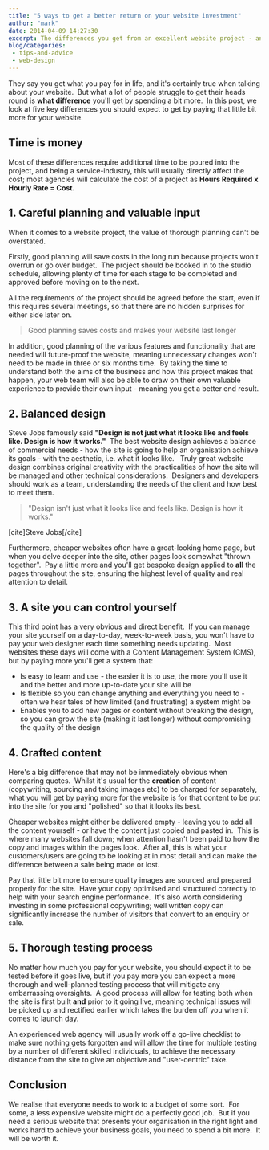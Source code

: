 ```yaml
---
title: "5 ways to get a better return on your website investment"
author: "mark"
date: 2014-04-09 14:27:30
excerpt: The differences you get from an excellent website project - and why you should make sure you get them
blog/categories: 
 - tips-and-advice
 - web-design
---
```


They say you get what you pay for in life, and it's certainly true when talking about your website.  But what a lot of people struggle to get their heads round is __what difference__ you'll get by spending a bit more.  In this post, we look at five key differences you should expect to get by paying that little bit more for your website.

## Time is money

Most of these differences require additional time to be poured into the project, and being a service-industry, this will usually directly affect the cost; most agencies will calculate the cost of a project as __Hours Required x Hourly Rate = Cost.__

## 1. Careful planning and valuable input

When it comes to a website project, the value of thorough planning can't be overstated.

Firstly, good planning will save costs in the long run because projects won't overrun or go over budget.  The project should be booked in to the studio schedule, allowing plenty of time for each stage to be completed and approved before moving on to the next.

All the requirements of the project should be agreed before the start, even if this requires several meetings, so that there are no hidden surprises for either side later on.

> Good planning saves costs and makes your website last longer

In addition, good planning of the various features and functionality that are needed will future-proof the website, meaning unnecessary changes won't need to be made in three or six months time.  By taking the time to understand both the aims of the business and how this project makes that happen, your web team will also be able to draw on their own valuable experience to provide their own input - meaning you get a better end result.

## 2. Balanced design

Steve Jobs famously said __"Design is not just what it looks like and feels like. Design is how it works."__  The best website design achieves a balance of commercial needs - how the site is going to help an organisation achieve its goals - with the aesthetic, i.e. what it looks like.   Truly great website design combines original creativity with the practicalities of how the site will be managed and other technical considerations.  Designers and developers should work as a team, understanding the needs of the client and how best to meet them.

> "Design isn't just what it looks like and feels like. Design is how it works."

[cite]Steve Jobs[/cite]

Furthermore, cheaper websites often have a great-looking home page, but when you delve deeper into the site, other pages look somewhat "thrown together".  Pay a little more and you'll get bespoke design applied to __all__ the pages throughout the site, ensuring the highest level of quality and real attention to detail.

## 3. A site you can control yourself

This third point has a very obvious and direct benefit.  If you can manage your site yourself on a day-to-day, week-to-week basis, you won't have to pay your web designer each time something needs updating.  Most websites these days will come with a Content Management System (CMS), but by paying more you'll get a system that:

- Is easy to learn and use - the easier it is to use, the more you'll use it and the better and more up-to-date your site will be
- Is flexible so you can change anything and everything you need to - often we hear tales of how limited (and frustrating) a system might be
- Enables you to add new pages or content without breaking the design, so you can grow the site (making it last longer) without compromising the quality of the design



## 4. Crafted content

Here's a big difference that may not be immediately obvious when comparing quotes.  Whilst it's usual for the __creation__ of content (copywriting, sourcing and taking images etc) to be charged for separately, what you will get by paying more for the website is for that content to be put into the site for you and "polished" so that it looks its best.

Cheaper websites might either be delivered empty - leaving you to add all the content yourself - or have the content just copied and pasted in.  This is where many websites fall down; when attention hasn't been paid to how the copy and images within the pages look.  After all, this is what your customers/users are going to be looking at in most detail and can make the difference between a sale being made or lost.

Pay that little bit more to ensure quality images are sourced and prepared properly for the site.  Have your copy optimised and structured correctly to help with your search engine performance.  It's also worth considering investing in some professional copywriting; well written copy can significantly increase the number of visitors that convert to an enquiry or sale.

## 5. Thorough testing process

No matter how much you pay for your website, you should expect it to be tested before it goes live, but if you pay more you can expect a more thorough and well-planned testing process that will mitigate any embarrassing oversights.  A good process will allow for testing both when the site is first built __and__ prior to it going live, meaning technical issues will be picked up and rectified earlier which takes the burden off you when it comes to launch day.

An experienced web agency will usually work off a go-live checklist to make sure nothing gets forgotten and will allow the time for multiple testing by a number of different skilled individuals, to achieve the necessary distance from the site to give an objective and "user-centric" take.

## Conclusion

We realise that everyone needs to work to a budget of some sort.  For some, a less expensive website might do a perfectly good job.  But if you need a serious website that presents your organisation in the right light and works hard to achieve your business goals, you need to spend a bit more.  It will be worth it.


